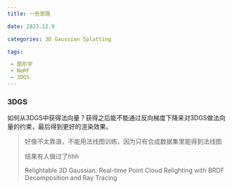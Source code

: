 ```yaml
---
title: 一些思路

date: 2023.12.9

categories: 3D Gaussian Splatting

tags:

 - 图形学
 - NeRF
 - 3DGS
---
```


### 3DGS

如何从3DGS中获得法向量？获得之后能不能通过反向梯度下降来对3DGS做法向量的约束，最后得到更好的渲染效果。

> 好像不太靠谱，不能用法线图训练，因为只有合成数据集里能得到法线图
>
> 结果有人做过了hhh
>
> Relightable 3D Gaussian: Real-time Point Cloud Relighting with BRDF Decomposition and Ray Tracing